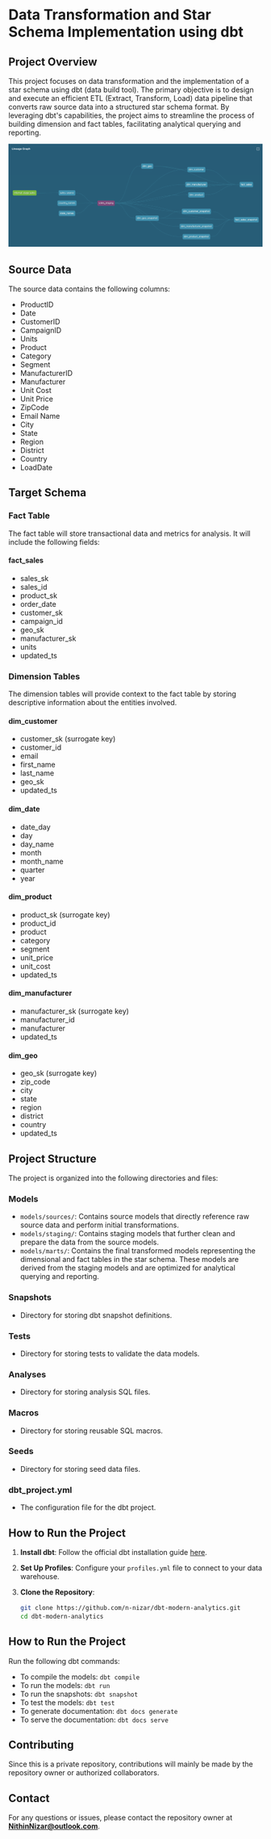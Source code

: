 # Data Transformation and Star Schema Implementation using dbt

## Project Overview

This project focuses on data transformation and the implementation of a star schema using dbt (data build tool). The primary objective is to design and execute an efficient ETL (Extract, Transform, Load) data pipeline that converts raw source data into a structured star schema format. By leveraging dbt's capabilities, the project aims to streamline the process of building dimension and fact tables, facilitating analytical querying and reporting.

![alt text](image-1.png)

## Source Data

The source data contains the following columns:
- ProductID
- Date
- CustomerID
- CampaignID
- Units
- Product
- Category
- Segment
- ManufacturerID
- Manufacturer
- Unit Cost
- Unit Price
- ZipCode
- Email Name
- City
- State
- Region
- District
- Country
- LoadDate

## Target Schema

### Fact Table

The fact table will store transactional data and metrics for analysis. It will include the following fields:
#### fact_sales
  - sales_sk
  - sales_id
  - product_sk
  - order_date
  - customer_sk
  - campaign_id
  - geo_sk
  - manufacturer_sk
  - units
  - updated_ts

### Dimension Tables

The dimension tables will provide context to the fact table by storing descriptive information about the entities involved.

#### dim_customer
- customer_sk (surrogate key)
- customer_id
- email
- first_name
- last_name
- geo_sk
- updated_ts

#### dim_date
- date_day
- day
- day_name
- month
- month_name
- quarter
- year

#### dim_product
- product_sk (surrogate key)
- product_id
- product
- category
- segment
- unit_price
- unit_cost
- updated_ts

#### dim_manufacturer
- manufacturer_sk (surrogate key)
- manufacturer_id
- manufacturer
- updated_ts

#### dim_geo
- geo_sk (surrogate key)
- zip_code
- city
- state
- region
- district
- country
- updated_ts

## Project Structure

The project is organized into the following directories and files:


### Models

- `models/sources/`: Contains source models that directly reference raw source data and perform initial transformations.
- `models/staging/`: Contains staging models that further clean and prepare the data from the source models.
- `models/marts/`: Contains the final transformed models representing the dimensional and fact tables in the star schema. These models are derived from the staging models and are optimized for analytical querying and reporting.

### Snapshots

- Directory for storing dbt snapshot definitions.

### Tests

- Directory for storing tests to validate the data models.

### Analyses

- Directory for storing analysis SQL files.

### Macros

- Directory for storing reusable SQL macros.

### Seeds

- Directory for storing seed data files.

### dbt_project.yml

- The configuration file for the dbt project.

## How to Run the Project

1. **Install dbt**: Follow the official dbt installation guide [here](https://docs.getdbt.com/docs/installation).

2. **Set Up Profiles**: Configure your `profiles.yml` file to connect to your data warehouse.

3. **Clone the Repository**:
   ```bash
   git clone https://github.com/n-nizar/dbt-modern-analytics.git
   cd dbt-modern-analytics
   
## How to Run the Project

Run the following dbt commands:

- To compile the models: `dbt compile`
- To run the models: `dbt run`
- To run the snapshots: `dbt snapshot`
- To test the models: `dbt test`
- To generate documentation: `dbt docs generate`
- To serve the documentation: `dbt docs serve`

## Contributing

Since this is a private repository, contributions will mainly be made by the repository owner or authorized collaborators.

## Contact

For any questions or issues, please contact the repository owner at **NithinNizar@outlook.com**.
